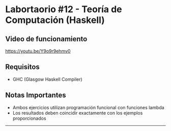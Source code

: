 # Labortaorio #12 - Teoría de Computación (Haskell)

## Video de funcionamiento
https://youtu.be/Y9o9r9ehmv0

## Requisitos
- GHC (Glasgow Haskell Compiler)

## Notas Importantes
- Ambos ejercicios utilizan programación funcional con funciones lambda
- Los resultados deben coincidir exactamente con los ejemplos proporcionados

---